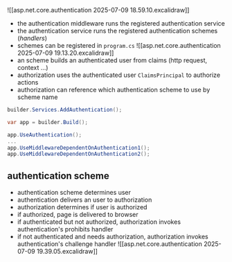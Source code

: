 ![[asp.net.core.authentication 2025-07-09 18.59.10.excalidraw]]
- the authentication middleware runs the registered authentication service
- the authentication service runs the registered authentication schemes (*handlers*)
- schemes can be registered in `program.cs`
![[asp.net.core.authentication 2025-07-09 19.13.20.excalidraw]]
- an scheme builds an authenticated user from claims (http request, context ...)
- authorization uses the authenticated user `ClaimsPrincipal` to authorize actions
- authorization can reference which authentication scheme to use by scheme name

```csharp
builder.Services.AddAuthentication();

var app = builder.Build();

app.UseAuthentication();
...
app.UseMiddlewareDependentOnAuthentication1();
app.UseMiddlewareDependentOnAuthentication2();
```

## authentication scheme
- authentication scheme determines user
- authentication delivers an user to authorization
- authorization determines if user is authorized
- if authorized, page is delivered to browser
- if authenticated but not authorized, authorization invokes authentication's prohibits handler
- if not authenticated and needs authorization, authorization invokes authentication's challenge handler
![[asp.net.core.authentication 2025-07-09 19.39.05.excalidraw]]
